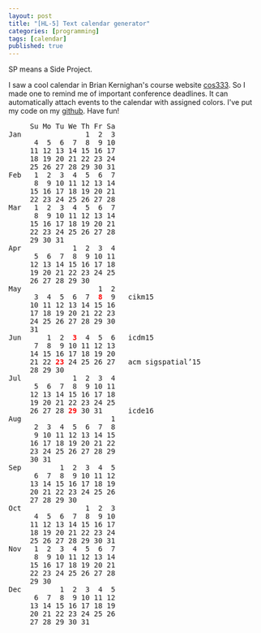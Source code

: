 ```yaml
---
layout: post
title: "[HL-5] Text calendar generator"
categories: [programming]
tags: [calendar]
published: true
---
```


SP means a Side Project.

I saw a cool calendar in Brian Kernighan's course website [cos333](http://www.cs.princeton.edu/courses/archive/spring14/cos333/). So I made one to remind me of important conference deadlines. It can automatically attach events to the calendar with assigned colors. I've put my code on my [github](https://github.com/HengfengLi/text-calendar-generator). Have fun!

<pre class="normal">
	 Su Mo Tu We Th Fr Sa
Jan	              1  2  3
	  4  5  6  7  8  9 10
	 11 12 13 14 15 16 17
	 18 19 20 21 22 23 24
	 25 26 27 28 29 30 31
Feb	  1  2  3  4  5  6  7
	  8  9 10 11 12 13 14
	 15 16 17 18 19 20 21
	 22 23 24 25 26 27 28
Mar	  1  2  3  4  5  6  7
	  8  9 10 11 12 13 14
	 15 16 17 18 19 20 21
	 22 23 24 25 26 27 28
	 29 30 31            
Apr	           1  2  3  4
	  5  6  7  8  9 10 11
	 12 13 14 15 16 17 18
	 19 20 21 22 23 24 25
	 26 27 28 29 30      
May	                 1  2
	  3  4  5  6  7<font color="red"><b>  8</b></font>  9	cikm15
	 10 11 12 13 14 15 16
	 17 18 19 20 21 22 23
	 24 25 26 27 28 29 30
	 31                  
Jun	     1  2<font color="red"><b>  3</b></font>  4  5  6	icdm15
	  7  8  9 10 11 12 13
	 14 15 16 17 18 19 20
	 21 22<font color="red"><b> 23</b></font> 24 25 26 27	acm sigspatial’15
	 28 29 30            
Jul	           1  2  3  4
	  5  6  7  8  9 10 11
	 12 13 14 15 16 17 18
	 19 20 21 22 23 24 25
	 26 27 28<font color="red"><b> 29</b></font> 30 31   	icde16
Aug	                    1
	  2  3  4  5  6  7  8
	  9 10 11 12 13 14 15
	 16 17 18 19 20 21 22
	 23 24 25 26 27 28 29
	 30 31               
Sep	        1  2  3  4  5
	  6  7  8  9 10 11 12
	 13 14 15 16 17 18 19
	 20 21 22 23 24 25 26
	 27 28 29 30         
Oct	              1  2  3
	  4  5  6  7  8  9 10
	 11 12 13 14 15 16 17
	 18 19 20 21 22 23 24
	 25 26 27 28 29 30 31
Nov	  1  2  3  4  5  6  7
	  8  9 10 11 12 13 14
	 15 16 17 18 19 20 21
	 22 23 24 25 26 27 28
	 29 30               
Dec	        1  2  3  4  5
	  6  7  8  9 10 11 12
	 13 14 15 16 17 18 19
	 20 21 22 23 24 25 26
	 27 28 29 30 31      
</pre>
